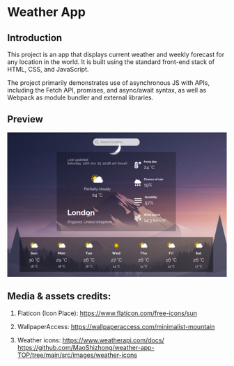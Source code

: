 # Weather App
## Introduction

This project is an app that displays current weather and weekly forecast for any location in the world. It is built using the standard front-end stack of HTML, CSS, and JavaScript.

The project primarily demonstrates use of asynchronous JS with APIs, including the Fetch API, promises, and async/await syntax, as well as Webpack as module bundler and external libraries.

## Preview

[![Weather App](./src/assets/demo.png)](https://yuliana-r.github.io/weather-app/)

## Media & assets credits:

1. Flaticon (Icon Place): https://www.flaticon.com/free-icons/sun

2. WallpaperAccess: https://wallpaperaccess.com/minimalist-mountain

3. Weather icons: https://www.weatherapi.com/docs/ https://github.com/MaoShizhong/weather-app-TOP/tree/main/src/images/weather-icons 